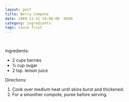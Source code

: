 ```yaml
---
layout: post
title: Berry Compote
date: 1969-12-31 19:00:00 -0500
category: ingredients
tags: sauce fruit
---
```

&nbsp;  
  
Ingredients:  
<ul>
 	<li>2 cups berries</li>
 	<li>½ cup sugar</li>
 	<li>2 tsp. lemon juice</li>
</ul>
Directions:  
<ol>
 	<li>Cook over medium heat until skins burst and thickened.</li>
 	<li>For a smoother compote, puree before serving.</li>
</ol>
